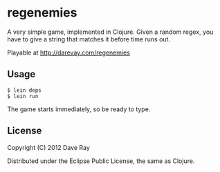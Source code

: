 # regenemies

A very simple game, implemented in Clojure. Given a random regex, you have to
give a string that matches it before time runs out.

Playable at http://darevay.com/regenemies

## Usage

    $ lein deps
    $ lein run

The game starts immediately, so be ready to type.

## License

Copyright (C) 2012 Dave Ray

Distributed under the Eclipse Public License, the same as Clojure.
